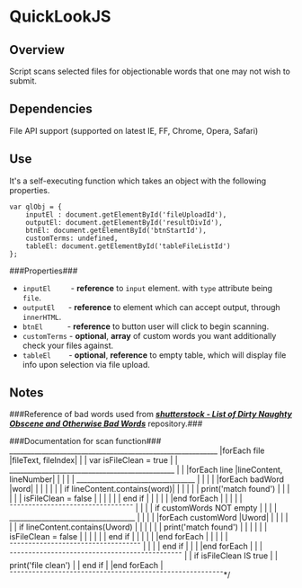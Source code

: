 # QuickLookJS #

## Overview ##
Script scans selected files for objectionable words that one may not wish to submit.

## Dependencies ##
File API support (supported on latest IE, FF, Chrome, Opera, Safari) 

## Use ##
It's a self-executing function which takes an object with the following properties.

	var qlObj = {
		inputEl : document.getElementById('fileUploadId'),
		outputEl: document.getElementById('resultDivId'),
		btnEl: document.getElementById('btnStartId'),
		customTerms: undefined,
		tableEl: document.getElementById('tableFileListId')
	};
###Properties###
 - `inputEl`&nbsp;&nbsp;&nbsp;&nbsp;&nbsp;&nbsp;&nbsp;&nbsp; - __reference__ to ``input`` element. with ``type`` attribute being ``file``.
 - `outputEl` &nbsp;&nbsp;&nbsp;&nbsp;&nbsp;- __reference__ to element which can accept output, through ``innerHTML``.
 - `btnEl` &nbsp;&nbsp;&nbsp;&nbsp;&nbsp;&nbsp;&nbsp;&nbsp;&nbsp;&nbsp;- __reference__ to button user will click to begin scanning.
 - `customTerms` - __optional__,  __array__ of custom words you want additionally check your files against. 
 - `tableEl` &nbsp;&nbsp;&nbsp;&nbsp;&nbsp;&nbsp;&nbsp;-  __optional__, __reference__ to empty table, which will display file info upon selection via file upload.

## Notes ##
 ###Reference of bad words used from ___[shutterstock - List of Dirty Naughty Obscene and Otherwise Bad Words](https://github.com/shutterstock/List-of-Dirty-Naughty-Obscene-and-Otherwise-Bad-Words)___ repository.###

###Documentation for scan function###
     __________________________________________________________
    |forEach file |fileText, fileIndex|                        |
    |     var isFileClean = true                               |
    |      ______________________________________________      |
    |     |forEach line |lineContent, lineNumber|        |     |
    |     |     _________________________________        |     |
    |     |    |forEach badWord |word|           |       |     |
    |     |    |    if lineContent.contains(word)|       |     |
    |     |    |           print('match found')  |       |     |
    |     |    |           isFileClean = false   |       |     |
    |     |    |      end if                     |       |     |
    |     |    |end forEach                      |       |     |
    |     |     ¯¯¯¯¯¯¯¯¯¯¯¯¯¯¯¯¯¯¯¯¯¯¯¯¯¯¯¯¯¯¯¯¯        |     |
    |     |    if customWords NOT empty                  |     |
    |     |         ___________________________________  |     |
    |     |        |forEach customWord |Uword|         | |     |
    |     |        |    if lineContent.contains(Uword) | |     |
    |     |        |        print('match found')       | |     |
    |     |        |        isFileClean = false        | |     |
    |     |        |    end if                         | |     |
    |     |        |end forEach                        | |     |
    |     |         ¯¯¯¯¯¯¯¯¯¯¯¯¯¯¯¯¯¯¯¯¯¯¯¯¯¯¯¯¯¯¯¯¯¯¯  |     |
    |     |    end if                                    |     |
    |     |end forEach                                   |     |
    |      ¯¯¯¯¯¯¯¯¯¯¯¯¯¯¯¯¯¯¯¯¯¯¯¯¯¯¯¯¯¯¯¯¯¯¯¯¯¯¯¯¯¯¯¯¯¯      |
    |     if isFileClean IS true                               |
    |          print('file clean')                             |
    |     end if                                               |
    |end forEach                                               |
     ¯¯¯¯¯¯¯¯¯¯¯¯¯¯¯¯¯¯¯¯¯¯¯¯¯¯¯¯¯¯¯¯¯¯¯¯¯¯¯¯¯¯¯¯¯¯¯¯¯¯¯¯¯¯¯¯¯*/